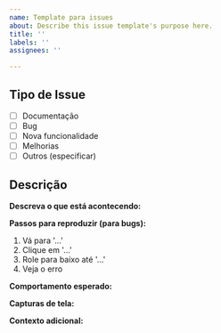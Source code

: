 ```yaml
---
name: Template para issues
about: Describe this issue template's purpose here.
title: ''
labels: ''
assignees: ''

---
```


## Tipo de Issue

- [ ] Documentação
- [ ] Bug
- [ ] Nova funcionalidade
- [ ] Melhorias
- [ ] Outros (especificar)

## Descrição

**Descreva o que está acontecendo:**  
<!-- Forneça uma descrição clara e concisa do problema ou sugestão -->

**Passos para reproduzir (para bugs):**  
1. Vá para '...'
2. Clique em '...'
3. Role para baixo até '...'
4. Veja o erro

**Comportamento esperado:**  
<!-- Descreva o que você esperava que acontecesse -->

**Capturas de tela:**  
<!-- Se aplicável, adicione capturas de tela para ajudar a explicar o problema -->

**Contexto adicional:**  
<!-- Adicione qualquer outro contexto sobre o problema aqui -->
